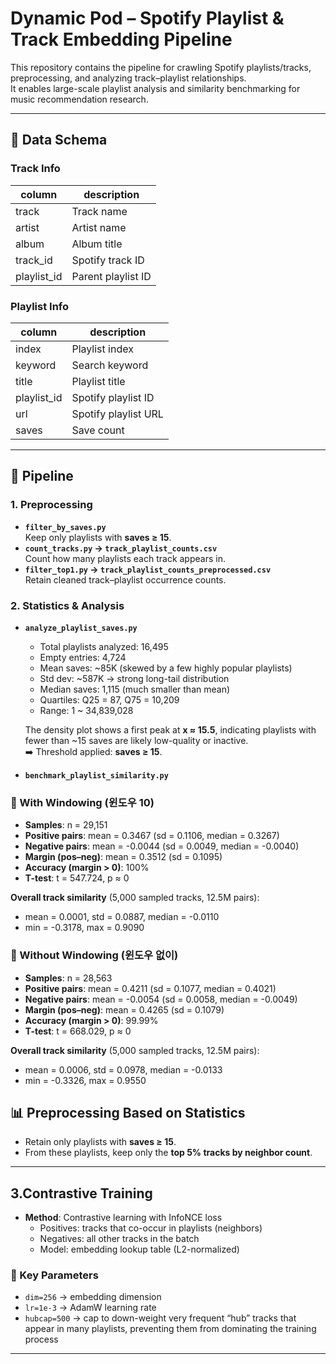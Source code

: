 # Dynamic Pod – Spotify Playlist & Track Embedding Pipeline

This repository contains the pipeline for crawling Spotify playlists/tracks, preprocessing, and analyzing track–playlist relationships.  
It enables large-scale playlist analysis and similarity benchmarking for music recommendation research.

---

## 📂 Data Schema

### Track Info
| column      | description              |
|-------------|--------------------------|
| track       | Track name               |
| artist      | Artist name              |
| album       | Album title              |
| track_id    | Spotify track ID         |
| playlist_id | Parent playlist ID       |

### Playlist Info
| column      | description              |
|-------------|--------------------------|
| index       | Playlist index           |
| keyword     | Search keyword           |
| title       | Playlist title           |
| playlist_id | Spotify playlist ID      |
| url         | Spotify playlist URL     |
| saves       | Save count               |

---

## 🚀 Pipeline

### 1. Preprocessing
- **`filter_by_saves.py`**  
  Keep only playlists with **saves ≥ 15**.  
- **`count_tracks.py` → `track_playlist_counts.csv`**  
  Count how many playlists each track appears in.  
- **`filter_top1.py` → `track_playlist_counts_preprocessed.csv`**  
  Retain cleaned track–playlist occurrence counts.

### 2. Statistics & Analysis
- **`analyze_playlist_saves.py`**  
  - Total playlists analyzed: 16,495  
  - Empty entries: 4,724  
  - Mean saves: ~85K (skewed by a few highly popular playlists)  
  - Std dev: ~587K → strong long-tail distribution  
  - Median saves: 1,115 (much smaller than mean)  
  - Quartiles: Q25 = 87, Q75 = 10,209  
  - Range: 1 ~ 34,839,028  

  The density plot shows a first peak at **x ≈ 15.5**, indicating playlists with fewer than ~15 saves are likely low-quality or inactive.  
  ➡️ Threshold applied: **saves ≥ 15**.  

- **`benchmark_playlist_similarity.py`**  
### 🔹 With Windowing (윈도우 10)
- **Samples**: n = 29,151  
- **Positive pairs**: mean = 0.3467 (sd = 0.1106, median = 0.3267)  
- **Negative pairs**: mean = -0.0044 (sd = 0.0049, median = -0.0040)  
- **Margin (pos–neg)**: mean = 0.3512 (sd = 0.1095)  
- **Accuracy (margin > 0)**: 100%  
- **T-test**: t = 547.724, p ≈ 0  

**Overall track similarity** (5,000 sampled tracks, 12.5M pairs):  
- mean = 0.0001, std = 0.0887, median = -0.0110  
- min = -0.3178, max = 0.9090  


### 🔹 Without Windowing (윈도우 없이)
- **Samples**: n = 28,563  
- **Positive pairs**: mean = 0.4211 (sd = 0.1077, median = 0.4021)  
- **Negative pairs**: mean = -0.0054 (sd = 0.0058, median = -0.0049)  
- **Margin (pos–neg)**: mean = 0.4265 (sd = 0.1079)  
- **Accuracy (margin > 0)**: 99.99%  
- **T-test**: t = 668.029, p ≈ 0  

**Overall track similarity** (5,000 sampled tracks, 12.5M pairs):  
- mean = 0.0006, std = 0.0978, median = -0.0133  
- min = -0.3326, max = 0.9550  



## 📊 Preprocessing Based on Statistics
- Retain only playlists with **saves ≥ 15**.  
- From these playlists, keep only the **top 5% tracks by neighbor count**.  

---

## 3.Contrastive Training

- **Method**: Contrastive learning with InfoNCE loss  
  - Positives: tracks that co-occur in playlists (neighbors)  
  - Negatives: all other tracks in the batch  
  - Model: embedding lookup table (L2-normalized)  

### 🔧 Key Parameters
- `dim=256` → embedding dimension  
- `lr=1e-3` → AdamW learning rate  
- `hubcap=500` → cap to down-weight very frequent “hub” tracks that appear in many playlists, preventing them from dominating the training process  

---
